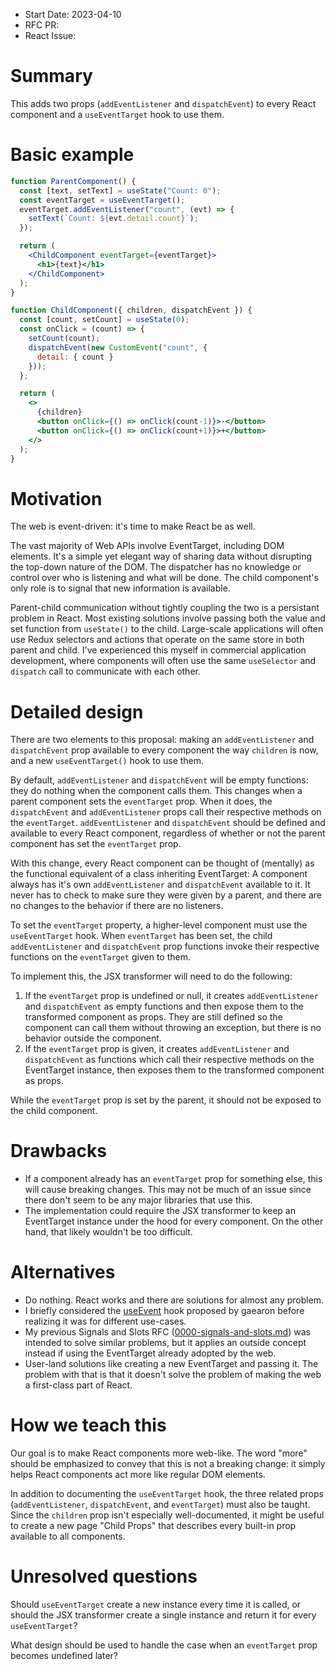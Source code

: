 - Start Date: 2023-04-10
- RFC PR: 
- React Issue: 

# Summary

This adds two props (`addEventListener` and `dispatchEvent`) to every React component and a `useEventTarget` hook to use them.

# Basic example

```jsx
function ParentComponent() {
  const [text, setText] = useState("Count: 0");
  const eventTarget = useEventTarget();
  eventTarget.addEventListener("count", (evt) => {
    setText(`Count: ${evt.detail.count}`);
  });

  return (
    <ChildComponent eventTarget={eventTarget}>
      <h1>{text}</h1>
    </ChildComponent>
  );
}

function ChildComponent({ children, dispatchEvent }) {
  const [count, setCount] = useState(0);
  const onClick = (count) => {
    setCount(count);
    dispatchEvent(new CustomEvent("count", {
      detail: { count }
    }));
  };

  return (
    <>
      {children}
      <button onClick={() => onClick(count-1)}>-</button>
      <button onClick={() => onClick(count+1)}>+</button>
    </>
  );
}
```

# Motivation

The web is event-driven: it's time to make React be as well.

The vast majority of Web APIs involve EventTarget, including DOM elements.
It's a simple yet elegant way of sharing data without disrupting the top-down nature of the DOM.
The dispatcher has no knowledge or control over who is listening and what will be done.
The child component's only role is to signal that new information is available.

Parent-child communication without tightly coupling the two is a persistant problem in React.
Most existing solutions involve passing both the value and set function from `useState()` to the child.
Large-scale applications will often use Redux selectors and actions that operate on the same store in both parent and child.
I've experienced this myself in commercial application development, where components will often use the same `useSelector` and `dispatch` call to communicate with each other.

<!--
Why are we doing this? What use cases does it support? What is the expected
outcome?

Please focus on explaining the motivation so that if this RFC is not accepted,
the motivation could be used to develop alternative solutions. In other words,
enumerate the constraints you are trying to solve without coupling them too
closely to the solution you have in mind.
-->

# Detailed design

There are two elements to this proposal: making an `addEventListener` and `dispatchEvent` prop available to every component the way `children` is now, and a new `useEventTarget()` hook to use them.

By default, `addEventListener` and `dispatchEvent` will be empty functions: they do nothing when the component calls them. This changes when a parent component sets the `eventTarget` prop. When it does, the `dispatchEvent` and `addEventListener` props call their respective methods on the `eventTarget`.
`addEventListener` and `dispatchEvent` should be defined and available to every React component, regardless of whether or not the parent component has set the `eventTarget` prop.

With this change, every React component can be thought of (mentally) as the functional equivalent of a class inheriting EventTarget:
A component always has it's own `addEventListener` and `dispatchEvent` available to it. It never has to check to make sure they were given by a parent, and there are no changes to the behavior if there are no listeners.

To set the `eventTarget` property, a higher-level component must use the `useEventTarget` hook. When `eventTarget` has been set, the child `addEventListener` and `dispatchEvent` prop functions invoke their respective functions on the `eventTarget` given to them.

To implement this, the JSX transformer will need to do the following:
1. If the `eventTarget` prop is undefined or null, it creates `addEventListener` and `dispatchEvent` as empty functions and then expose them to the transformed component as props. They are still defined so the component can call them without throwing an exception, but there is no behavior outside the component.
2. If the `eventTarget` prop is given, it creates `addEventListener` and `dispatchEvent` as functions which call their respective methods on the EventTarget instance, then exposes them to the transformed component as props.

While the `eventTarget` prop is set by the parent, it should not be exposed to the child component.

<!--
This is the bulk of the RFC. Explain the design in enough detail for somebody
familiar with React to understand, and for somebody familiar with the
implementation to implement. This should get into specifics and corner-cases,
and include examples of how the feature is used. Any new terminology should be
defined here.
-->

# Drawbacks

- If a component already has an `eventTarget` prop for something else, this will cause breaking changes. This may not be much of an issue since there don't seem to be any major libraries that use this.
- The implementation could require the JSX transformer to keep an EventTarget instance under the hood for every component. On the other hand, that likely wouldn't be too difficult.

<!--
Why should we *not* do this? Please consider:

- implementation cost, both in term of code size and complexity
- whether the proposed feature can be implemented in user space
- the impact on teaching people React
- integration of this feature with other existing and planned features
- cost of migrating existing React applications (is it a breaking change?)

There are tradeoffs to choosing any path. Attempt to identify them here.
-->

# Alternatives

- Do nothing. React works and there are solutions for almost any problem.
- I briefly considered the [useEvent](https://github.com/reactjs/rfcs/blob/useevent/text/0000-useevent.md) hook proposed by gaearon before realizing it was for different use-cases.
- My previous Signals and Slots RFC ([0000-signals-and-slots.md](https://github.com/Symbitic/rfcs/blob/master/text/0000-signals-and-slots.md)) was intended to solve similar problems, but it applies an outside concept instead if using the EventTarget already adopted by the web.
- User-land solutions like creating a new EventTarget and passing it. The problem with that is that it doesn't solve the problem of making the web a first-class part of React.

<!--
What other designs have been considered? What is the impact of not doing this?
-->

# How we teach this

Our goal is to make React components more web-like. The word "more" should be emphasized to convey that this is not a breaking change: it simply helps React components act more like regular DOM elements.

In addition to documenting the `useEventTarget` hook, the three related props (`addEventListener`, `dispatchEvent`, and `eventTarget`) must also be taught. Since the `children` prop isn't especially well-documented, it might be useful to create a new page "Child Props" that describes every built-in prop available to all components.

<!--
What names and terminology work best for these concepts and why? How is this
idea best presented? As a continuation of existing React patterns?

Would the acceptance of this proposal mean the React documentation must be
re-organized or altered? Does it change how React is taught to new developers
at any level?

How should this feature be taught to existing React developers?
-->

# Unresolved questions

Should `useEventTarget` create a new instance every time it is called, or should the JSX transformer create a single instance and return it for every `useEventTarget`?

What design should be used to handle the case when an `eventTarget` prop becomes undefined later?

<!--
Optional, but suggested for first drafts. What parts of the design are still
TBD?
-->

